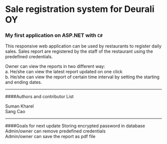 # Sale registration system for Deurali OY

### My first application on ASP.NET with `C# `  

This responsive web application can be used by restaurants to register daily sales. Sales report are registered by the staff of the restaurant using the predefined credentials.  

Owner can view the reports in two different way:  
a. He/she can view the latest report updated on one click  
b. He/she can view the report of certain time interval by setting the starting and ending dates. 


---
####Authors and contributor List  

Suman Kharel  
Sang Cao

---
####Goals for next update
Storing encrypted password in database  
Admin/owner can remove predefined credentials  
Admin/owner can save the report as pdf file  







